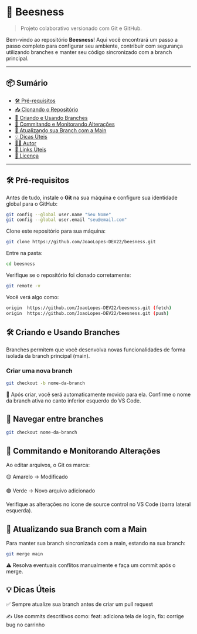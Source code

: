# 🐝 Beesness

> Projeto colaborativo versionado com Git e GitHub.

Bem-vindo ao repositório **Beesness**! Aqui você encontrará um passo a passo completo para configurar seu ambiente, contribuir com segurança utilizando branches e manter seu código sincronizado com a branch principal.

---

## 📦 Sumário

- [🛠️ Pré-requisitos](#️-pré-requisitos)
- [📥 Clonando o Repositório](#-clonando-o-repositório)
- [🌱 Criando e Usando Branches](#-criando-e-usando-branches)
- [📝 Commitando e Monitorando Alterações](#-commitando-e-monitorando-alterações)
- [🔄 Atualizando sua Branch com a Main](#-atualizando-sua-branch-com-a-main)
- [💡 Dicas Úteis](#-dicas-úteis)
- [👨‍💻 Autor](#-autor)
- [📎 Links Úteis](#-links-úteis)
- [📄 Licença](#-licença)

---

## 🛠️ Pré-requisitos

Antes de tudo, instale o **Git** na sua máquina e configure sua identidade global para o GitHub:
```bash
git config --global user.name "Seu Nome"
git config --global user.email "seu@email.com"
```

Clone este repositório para sua máquina:
```bash
git clone https://github.com/JoaoLopes-DEV22/beesness.git
```

Entre na pasta:
```bash
cd beesness
```

Verifique se o repositório foi clonado corretamente:
```bash
git remote -v
```

Você verá algo como:
```bash
origin  https://github.com/JoaoLopes-DEV22/beesness.git (fetch)
origin  https://github.com/JoaoLopes-DEV22/beesness.git (push)
```

## 🛠️ Criando e Usando Branches
Branches permitem que você desenvolva novas funcionalidades de forma isolada da branch principal (main).

### Criar uma nova branch
```bash
git checkout -b nome-da-branch
```
📍 Após criar, você será automaticamente movido para ela. Confirme o nome da branch ativa no canto inferior esquerdo do VS Code.

## 🔄 Navegar entre branches
```bash
git checkout nome-da-branch
```

## 📝 Commitando e Monitorando Alterações
Ao editar arquivos, o Git os marca:

🟡 Amarelo → Modificado

🟢 Verde → Novo arquivo adicionado

Verifique as alterações no ícone de source control no VS Code (barra lateral esquerda).

## 🔄 Atualizando sua Branch com a Main
Para manter sua branch sincronizada com a main, estando na sua branch:
```bash
git merge main
```
⚠️ Resolva eventuais conflitos manualmente e faça um commit após o merge.

## 💡 Dicas Úteis
✅ Sempre atualize sua branch antes de criar um pull request

✍️ Use commits descritivos como: feat: adiciona tela de login, fix: corrige bug no carrinho